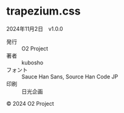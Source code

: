# trapezium.css

2024年11月2日　v1.0.0

<dl>
  <div>
    <dt>発行</dt>
    <dd>O2 Project</dd>
  </div>
  <div>
    <dt>著者</dt>
    <dd>kubosho</dd>
  </div>
  <div>
    <dt>フォント</dt>
    <dd>Sauce Han Sans, Source Han Code JP</dd>
  </div>
  <div>
    <dt>印刷</dt>
    <dd>日光企画</dd>
  </div>
</dl>

© 2024 O2 Project
